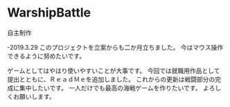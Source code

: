 # WarshipBattle
自主制作

-2019.3.29
このプロジェクトを立案からも二か月立ちました。
今はマウス操作できるように努めたいです。

ゲームとしてはやはり使いやすいことが大事です。
今回では就職用作品として提出とともに、ＲｅａｄＭｅを追加しました。
これからの更新は戦闘部分の完成に集中したいです。
一人だけでも最高の海戦ゲームを作りたいです。
よろしくお願いします。
